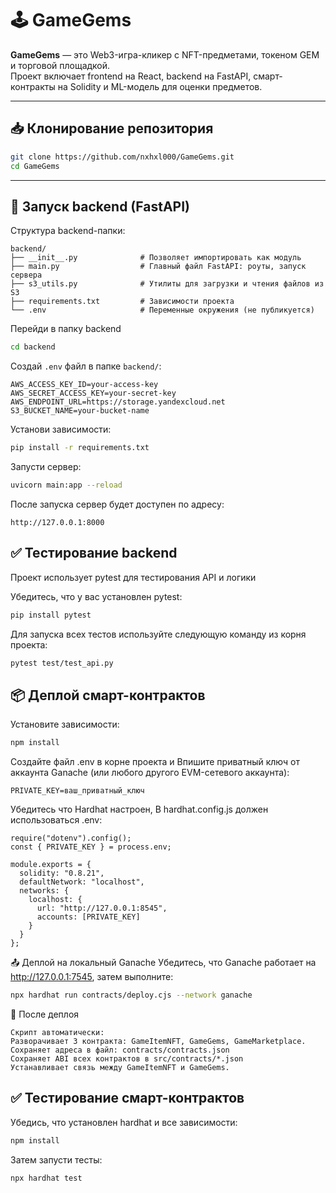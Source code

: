 # 🕹️ GameGems

**GameGems** — это Web3-игра-кликер с NFT-предметами, токеном GEM и торговой площадкой.  
Проект включает frontend на React, backend на FastAPI, смарт-контракты на Solidity и ML-модель для оценки предметов.

---

## 📥 Клонирование репозитория

```bash
git clone https://github.com/nxhxl000/GameGems.git
cd GameGems
```

---

## 🚀 Запуск backend (FastAPI)

Структура backend-папки:
```
backend/
├── __init__.py              # Позволяет импортировать как модуль
├── main.py                  # Главный файл FastAPI: роуты, запуск сервера
├── s3_utils.py              # Утилиты для загрузки и чтения файлов из S3
├── requirements.txt         # Зависимости проекта
└── .env                     # Переменные окружения (не публикуется)
```


Перейди в папку backend
```bash
cd backend
```

Создай `.env` файл в папке `backend/`:

```env
AWS_ACCESS_KEY_ID=your-access-key
AWS_SECRET_ACCESS_KEY=your-secret-key
AWS_ENDPOINT_URL=https://storage.yandexcloud.net
S3_BUCKET_NAME=your-bucket-name
```

Установи зависимости:

```bash
pip install -r requirements.txt
```

Запусти сервер:

```bash
uvicorn main:app --reload
```

После запуска сервер будет доступен по адресу:
```
http://127.0.0.1:8000
```
## ✅ Тестирование backend

Проект использует pytest для тестирования API и логики

Убедитесь, что у вас установлен pytest:
```bash
pip install pytest
```

Для запуска всех тестов используйте следующую команду из корня проекта:

```bash
pytest test/test_api.py
```

## 📦 Деплой смарт-контрактов

Установите зависимости:
```bash
npm install
```
Создайте файл .env в корне проекта и Впишите приватный ключ от аккаунта Ganache (или любого другого EVM-сетевого аккаунта):
```
PRIVATE_KEY=ваш_приватный_ключ
```

Убедитесь что Hardhat настроен, В hardhat.config.js должен использоваться .env:

```
require("dotenv").config();
const { PRIVATE_KEY } = process.env;

module.exports = {
  solidity: "0.8.21",
  defaultNetwork: "localhost",
  networks: {
    localhost: {
      url: "http://127.0.0.1:8545",
      accounts: [PRIVATE_KEY]
    }
  }
};
```
📤 Деплой на локальный Ganache
  Убедитесь, что Ganache работает на http://127.0.0.1:7545, затем выполните:
```bash
npx hardhat run contracts/deploy.cjs --network ganache
```
📁 После деплоя
```
Скрипт автоматически:
Разворачивает 3 контракта: GameItemNFT, GameGems, GameMarketplace.
Сохраняет адреса в файл: contracts/contracts.json
Сохраняет ABI всех контрактов в src/contracts/*.json
Устанавливает связь между GameItemNFT и GameGems.
```
## ✅ Тестирование смарт-контрактов
Убедись, что установлен hardhat и все зависимости:
```bash
npm install
```
Затем запусти тесты:
```bash
npx hardhat test
```


